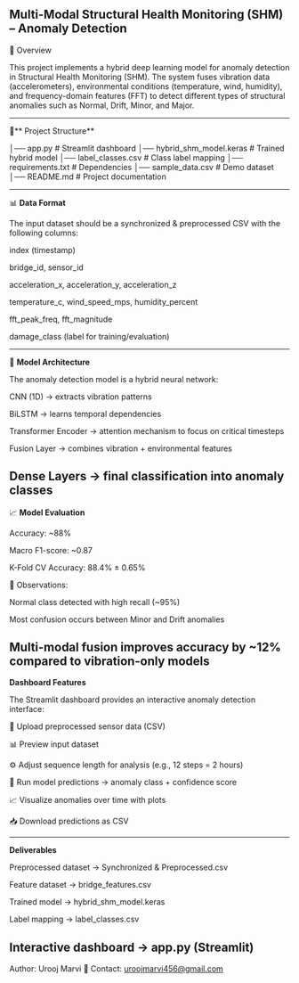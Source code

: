 ## **Multi-Modal Structural Health Monitoring (SHM) – Anomaly Detection**
📖 Overview

This project implements a hybrid deep learning model for anomaly detection in Structural Health Monitoring (SHM).
The system fuses vibration data (accelerometers), environmental conditions (temperature, wind, humidity), and frequency-domain features (FFT) to detect different types of structural anomalies such as Normal, Drift, Minor, and Major.

---
📂** Project Structure**


│── app.py                  # Streamlit dashboard
│── hybrid_shm_model.keras  # Trained hybrid model
│── label_classes.csv       # Class label mapping
│── requirements.txt        # Dependencies
│── sample_data.csv         # Demo dataset
│── README.md               # Project documentation

---
📊 **Data Format**

The input dataset should be a synchronized & preprocessed CSV with the following columns:

index (timestamp)

bridge_id, sensor_id

acceleration_x, acceleration_y, acceleration_z

temperature_c, wind_speed_mps, humidity_percent

fft_peak_freq, fft_magnitude

damage_class (label for training/evaluation)

---
🧠 **Model Architecture**

The anomaly detection model is a hybrid neural network:

CNN (1D) → extracts vibration patterns

BiLSTM → learns temporal dependencies

Transformer Encoder → attention mechanism to focus on critical timesteps

Fusion Layer → combines vibration + environmental features

Dense Layers → final classification into anomaly classes
---
📈 **Model Evaluation**

Accuracy: ~88%

Macro F1-score: ~0.87

K-Fold CV Accuracy: 88.4% ± 0.65%

📌 Observations:

Normal class detected with high recall (~95%)

Most confusion occurs between Minor and Drift anomalies

Multi-modal fusion improves accuracy by ~12% compared to vibration-only models
---
**Dashboard Features**

The Streamlit dashboard provides an interactive anomaly detection interface:

📂 Upload preprocessed sensor data (CSV)

📊 Preview input dataset

⚙️ Adjust sequence length for analysis (e.g., 12 steps = 2 hours)

🤖 Run model predictions → anomaly class + confidence score

📈 Visualize anomalies over time with plots

📥 Download predictions as CSV

---
**Deliverables**

Preprocessed dataset → Synchronized & Preprocessed.csv

Feature dataset → bridge_features.csv

Trained model → hybrid_shm_model.keras

Label mapping → label_classes.csv

Interactive dashboard → app.py (Streamlit)
---
Author: Urooj Marvi
📧 Contact: uroojmarvi456@gmail.com
